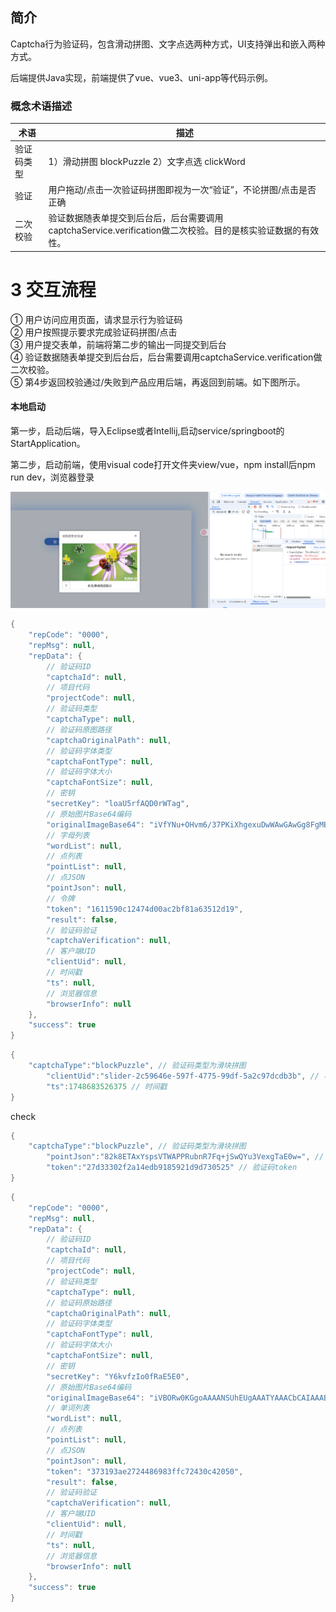 ## 简介

Captcha行为验证码，包含滑动拼图、文字点选两种方式，UI支持弹出和嵌入两种方式。

后端提供Java实现，前端提供了vue、vue3、uni-app等代码示例。

### 概念术语描述

| 术语    | 描述                                                                  |
|-------|---------------------------------------------------------------------|
| 验证码类型 | 1）滑动拼图 blockPuzzle  2）文字点选 clickWord                                |
| 验证    | 用户拖动/点击一次验证码拼图即视为一次“验证”，不论拼图/点击是否正确                                 |
| 二次校验  | 验证数据随表单提交到后台后，后台需要调用captchaService.verification做二次校验。目的是核实验证数据的有效性。 |

# 3 交互流程

① 用户访问应用页面，请求显示行为验证码<br>
② 用户按照提示要求完成验证码拼图/点击<br>
③ 用户提交表单，前端将第二步的输出一同提交到后台<br>
④ 验证数据随表单提交到后台后，后台需要调用captchaService.verification做二次校验。<br>
⑤ 第4步返回校验通过/失败到产品应用后端，再返回到前端。如下图所示。

#### 本地启动

第一步，启动后端，导入Eclipse或者Intellij,启动service/springboot的StartApplication。

第二步，启动前端，使用visual code打开文件夹view/vue，npm install后npm run dev，浏览器登录<br>

![img_1.png](./img_1.png)

```java
{
    "repCode": "0000",
    "repMsg": null,
    "repData": {
        // 验证码ID
        "captchaId": null,
        // 项目代码
        "projectCode": null,
        // 验证码类型
        "captchaType": null,
        // 验证码原图路径
        "captchaOriginalPath": null,
        // 验证码字体类型
        "captchaFontType": null,
        // 验证码字体大小
        "captchaFontSize": null,
        // 密钥
        "secretKey": "loaU5rfAQD0rWTag",
        // 原始图片Base64编码
        "originalImageBase64": "iVfYNu+OHvm6/37PKiXhgexuDwWAwGAwGg8FgMBgMBoPBYDAYDAaDwWAwGAwGg8FgMBgMBoPBYDAYDMYty78AsHlJMbliz9QAAAAASUVORK5CYII=",
        // 字母列表
        "wordList": null,
        // 点列表
        "pointList": null,
        // 点JSON
        "pointJson": null,
        // 令牌
        "token": "1611590c12474d00ac2bf81a63512d19",
        "result": false,
        // 验证码验证
        "captchaVerification": null,
        // 客户端UID
        "clientUid": null,
        // 时间戳
        "ts": null,
        // 浏览器信息
        "browserInfo": null
    },
    "success": true
}
```

```java
{
    "captchaType":"blockPuzzle", // 验证码类型为滑块拼图
        "clientUid":"slider-2c59646e-597f-4775-99df-5a2c97dcdb3b", // 客户端唯一标识
        "ts":1748683526375 // 时间戳
}
```

check

```java
{
    "captchaType":"blockPuzzle", // 验证码类型为滑块拼图
        "pointJson":"82k8ETAxYspsVTWAPPRubnR7Fq+jSwQYu3VexgTaE0w=", // 验证码坐标信息
        "token":"27d33302f2a14edb9185921d9d730525" // 验证码token
}
```

```java
{
    "repCode": "0000",
    "repMsg": null,
    "repData": {
        // 验证码ID
        "captchaId": null,
        // 项目代码
        "projectCode": null,
        // 验证码类型
        "captchaType": null,
        // 验证码原始路径
        "captchaOriginalPath": null,
        // 验证码字体类型
        "captchaFontType": null,
        // 验证码字体大小
        "captchaFontSize": null,
        // 密钥
        "secretKey": "Y6kvfzIo0fRaE5E0",
        // 原始图片Base64编码
        "originalImageBase64": "iVBORw0KGgoAAAANSUhEUgAAATYAAACbCAIAAABnKyB6AACAAElEQVR42kS8d3Mj6ZXu2R9o/AfwAJNL2YpFHlWgAAAABJRU5ErkJggg==",
        // 单词列表
        "wordList": null,
        // 点列表
        "pointList": null,
        // 点JSON
        "pointJson": null,
        "token": "373193ae2724486983ffc72430c42050",
        "result": false,
        // 验证码验证
        "captchaVerification": null,
        // 客户端UID
        "clientUid": null,
        // 时间戳
        "ts": null,
        // 浏览器信息
        "browserInfo": null
    },
    "success": true
}
```



